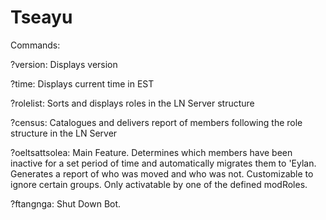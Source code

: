 # Tseayu
Commands:

?version: Displays version

?time: Displays current time in EST

?rolelist: Sorts and displays roles in the LN Server structure

?census: Catalogues and delivers report of members following the role structure in the LN Server

?oeltsattsolea: Main Feature.  Determines which members have been inactive for a set period of time and automatically migrates them to 'Eylan.  Generates a report of who was moved and who was not.  Customizable to ignore certain groups. Only activatable by one of the defined modRoles.

?ftangnga: Shut Down Bot.
